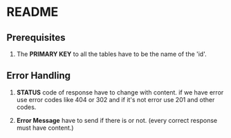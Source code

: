 README
======

Prerequisites
-------------

1. The **PRIMARY KEY** to all the tables have to be the name of the 'id'.

Error Handling
--------------

1. **STATUS** code of response have to change with content. if we have error
   use error codes like 404 or 302 and if it's not error use 201 and other
   codes.

2. **Error Message** have to send if there is or not. (every correct response
   must have content.)